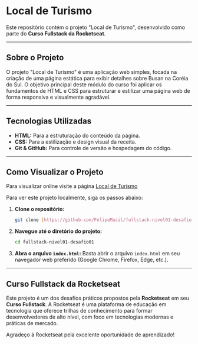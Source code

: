# Local de Turismo

Este repositório contém o projeto "Local de Turismo", desenvolvido como parte do **Curso Fullstack da Rocketseat**.

---

## Sobre o Projeto

O projeto "Local de Turismo" é uma aplicação web simples, focada na criação de uma página estática para exibir detalhes sobre Busan na Coréia do Sul. O objetivo principal deste módulo do curso foi aplicar os fundamentos de HTML e CSS para estruturar e estilizar uma página web de forma responsiva e visualmente agradável.

---

## Tecnologias Utilizadas

* **HTML:** Para a estruturação do conteúdo da página.
* **CSS:** Para a estilização e design visual da receita.
* **Git & GitHub:** Para controle de versão e hospedagem do código.

---

## Como Visualizar o Projeto

Para visualizar online visite a página [Local de Turismo](https://felipemasil.github.io/fullstack-nivel01-desafio01/)

Para ver este projeto localmente, siga os passos abaixo:

1.  **Clone o repositório:**
    ```bash
    git clone [https://github.com/FelipeMasil/fullstack-nivel01-desafio01.git](https://github.com/FelipeMasil/fullstack-nivel01-desafio01.git)
    ```
2.  **Navegue até o diretório do projeto:**
    ```bash
    cd fullstack-nivel01-desafio01
    ```
3.  **Abra o arquivo `index.html`:**
    Basta abrir o arquivo `index.html` em seu navegador web preferido (Google Chrome, Firefox, Edge, etc.).

---

## Curso Fullstack da Rocketseat

Este projeto é um dos desafios práticos propostos pela **Rocketseat** em seu **Curso Fullstack**. A Rocketseat é uma plataforma de educação em tecnologia que oferece trilhas de conhecimento para formar desenvolvedores de alto nível, com foco em tecnologias modernas e práticas de mercado.

Agradeço à Rocketseat pela excelente oportunidade de aprendizado!